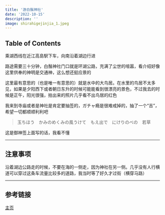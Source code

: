 ```yaml
---
title: '游白鬚神社'
date: '2022-10-15'
description: ''
image: shirahigejinjia_1.jpeg
---
```


## Table of Contents

乘湖西线在近江高島駅下车，向南沿着湖边行进

路途需要三十分钟，白鬚神社门口就是环湖公路，充满了尘世的喧嚣，看介绍好像这里供奉的神明是交通神，这么想还挺应景的

这里最有意思的（也是唯一有意思的）就是水中的大鸟居。在水里的鸟居不太多见，如果是夕阳西下或者朝日东升的时候可能能看到很漂亮的景色，不过我去的时候是正午，阳光很强，拍出来的照片几乎看不出鸟居的红色

我来到寺庙或者是神社是肯定要抽签的，ガチャ瘾是很难戒掉的，抽了一个“吉”，希望一切都顺顺利利吧

> 玉ちほう　かみのめくみの風うけて　もえ出で　にけりのべの　若草

这是御神签上面写的话，我看不懂

---

## 注意事项
沿着湖边公路走的时候，不要在海的一侧走，因为神社在另一侧。几乎没有人行横道可以穿过这条车流量比较多的道路，我当时等了好久才过街（横穿马路）

---
## 参考链接
[主页](http://shirahigejinja.com)
